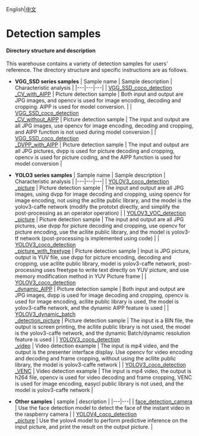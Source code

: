 English|[中文](README_CN.md)

# Detection samples

#### Directory structure and description
This warehouse contains a variety of detection samples for users' reference. The directory structure and specific instructions are as follows.    
- **VGG_SSD series samples**
  | Sample name  | Sample description  | Characteristic analysis  |
  |---|---|---|
  | [VGG_SSD_coco_detection<br>_CV_with_AIPP](./VGG_SSD_coco_detection_CV_with_AIPP)  | Picture detection sample  | Both input and output are JPG images, and opencv is used for image encoding, decoding and cropping. AIPP is used for model conversion.  |
  | [VGG_SSD_coco_detection<br>_CV_without_AIPP](./VGG_SSD_coco_detection_CV_without_AIPP)  | Picture detection sample  | The input and output are all JPG images, use opencv for image encoding, decoding and cropping, and AIPP function is not used during model conversion   |
  | [VGG_SSD_coco_detection<br>_DVPP_with_AIPP](./VGG_SSD_coco_detection_DVPP_with_AIPP)  | Picture detection sample  |  The input and output are all JPG pictures, dvpp is used for picture decoding and cropping, opencv is used for picture coding, and the AIPP function is used for model conversion  |

- **YOLO3 series samples**
  | Sample name  | Sample description  | Characteristic analysis  |
  |---|---|---|
  | [YOLOV3_coco_detection<br>_picture](./YOLOV3_coco_detection_picture)  | Picture detection sample  | The input and output are all JPG images, using dvpp for image decoding and cropping, using opencv for image encoding, not using the acllite public library, and the model is the yolov3-caffe network (modify the prototxt directly, and simplify the post-processing as an operator operation)  |
  | [YOLOV3_VOC_detection<br>_picture](./YOLOV3_VOC_detection_picture)  | Picture detection sample  | The input and output are all JPG pictures, use dvpp for picture decoding and cropping, use opencv for picture encoding, use the acllite public library, and the model is yolov3-tf network (post-processing is implemented using code)  |
  | [YOLOV3_coco_detection<br>_picture_with_freetype](./YOLOV3_coco_detection_picture_with_freetype)  | Picture detection sample  | Input is JPG picture, output is YUV file, use dvpp for picture encoding, decoding and cropping, use acllite public library, model is yolov3-caffe network, post-processing uses freetype to write text directly on YUV picture, and use memory modification method in YUV Picture frame  |
  | [YOLOV3_coco_detection<br>_dynamic_AIPP](./YOLOV3_coco_detection_dynamic_AIPP)  | Picture detection sample  |  Both input and output are JPG images, dvpp is used for image decoding and cropping, opencv is used for image encoding, acllite public library is used, the model is yolov3-caffe network, and the dynamic AIPP feature is used  |
  | [YOLOV3_dynamic_batch<br>_detection_picture](./YOLOV3_dynamic_batch_detection_picture)  | Picture detection sample  | The input is a BIN file, the output is screen printing, the acllite public library is not used, the model is the yolov3-caffe network, and the dynamic Batch/dynamic resolution feature is used |
  | [YOLOV3_coco_detection<br>_video](./YOLOV3_coco_detection_video)  | Video detection example  | The input is mp4 video, and the output is the presenter interface display. Use opencv for video encoding and decoding and frame cropping, without using the acllite public library, the model is yolov3-caffe network |
  | [YOLOV3_coco_detection<br>_VENC](./YOLOV3_coco_detection_VENC)  | Video detection example  | The input is mp4 video, the output is h264 file, opencv is used for video decoding and frame cropping, VENC is used for image encoding, easycl public library is not used, and the model is yolov3-caffe network  |
   
- **Other samples**
  | sample  | description  |
  |---|---|
  | [face_detection_camera](./face_detection_camera)  | Use the face detection model to detect the face of the instant video in the raspberry camera  |
  | [YOLOV4_coco_detection<br>_picture](./YOLOV4_coco_detection_picture)  | Use the yolov4 model to perform predictive inference on the input picture, and print the result on the output picture.  |
